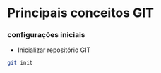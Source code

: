 # Principais conceitos GIT

### configurações iniciais

- Inicializar repositório GIT
```bash
git init
```